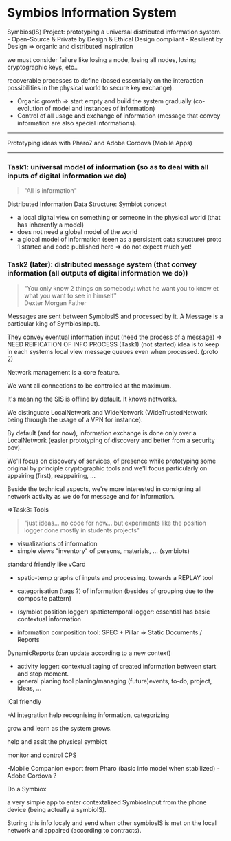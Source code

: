 <h1>Symbios Information System</h1>
Symbios(IS) Project: prototyping a universal distributed information system.
- Open-Source & Private by Design & Ethical Design compliant
- Resilient by Design => organic and distributed inspiration

we must consider failure like losing a node, losing all nodes, losing cryptographic keys, etc..

recoverable processes to define (based essentially on the interaction possibilities in the physical world to secure key exchange).
- Organic growth => start empty and build the system gradually (co-evolution of model and instances of information)
- Control of all usage and exchange of information (message that convey information are also special informations).

____

Prototyping ideas with Pharo7 and Adobe Cordova (Mobile Apps)
___

<h3>Task1: universal model of information (so as to deal with all inputs of digital information we do)</h3>

<blockquote>"All is information"</blockquote>

Distributed Information Data Structure: Symbiot concept

- a local digital view on something or someone in the physical world (that has inherently a model)
- does not need a global model of the world
- a global model of information (seen as a persistent data structure)
proto 1 started and code published here => do not expect much yet!

<h3>Task2 (later): distributed message system (that convey information (all outputs of digital information we do))</h3>

<blockquote>"You only know 2 things on somebody: what he want you to know et what you want to see in himself" <br/>Dexter Morgan Father</blockquote>

Messages are sent between SymbiosIS and processed by it. A Message is a particular king of SymbiosInput).

They convey eventual information input (need the process of a message) => NEED REIFICATION OF INFO PROCESS (Task1)
(not started)
idea is to keep in each systems local view message queues even when processed. (proto 2)

Network management is a core feature.

We want all connections to be controlled at the maximum. 

It's meaning the SIS is offline by default. It knows networks. 

We distinguate LocalNetwork and WideNetwork (WideTrustedNetwork being through the usage of a VPN for instance).

By default (and for now), information exchange is done only over a LocalNetwork (easier prototyping of discovery and better from a security pov). 

We'll focus on discovery of services, of presence while prototyping some original by principle cryptographic tools and we'll focus particularly on appairing (first), reappairing, ...

Beside the technical aspects, we're more interested in consigning all network activity as we do for message and for information.

=>Task3: Tools
<blockquote>"just ideas... no code for now... but experiments like the position logger done mostly in students projects" </blockquote>

- visualizations of information
- simple views
"inventory" of persons, materials, ... (symbiots)

standard friendly like vCard
- spatio-temp graphs of inputs and processing. towards a REPLAY tool

- categorisation (tags ?) of information (besides of grouping due to the composite pattern)

- (symbiot position logger) spatiotemporal logger: essential has basic contextual information

- information composition tool: 
SPEC + Pillar => Static Documents / Reports

DynamicReports (can update according to a new context) 

- activity logger: contextual taging of created information between start and stop moment.
- general planing tool
planing/managing (future)events, to-do, project, ideas, ...

iCal friendly

-AI integration
help recognising information, categorizing

grow and learn as the system grows.

help and assit the physical symbiot

monitor and control CPS

-Mobile Companion
export from Pharo (basic info model when stabilized) - Adobe Cordova ?

Do a Symbiox

a very simple app to enter contextalized SymbiosInput from the phone device (being actually a symbioIS). 

Storing this info localy and send when other symbiosIS is met on the local network and appaired (according to contracts).

 





